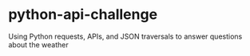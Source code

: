 # python-api-challenge
Using Python requests, APIs, and JSON traversals to answer questions about the weather
